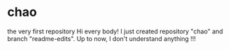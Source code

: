 # chao
the very first repository
Hi every body!
I just created repository "chao" and branch "readme-edits". Up to now, I don't understand anything !!!
